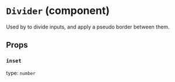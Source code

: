 `Divider` (component)
=====================

Used by <InputGroup /> to divide inputs, and apply
a pseudo border between them.

Props
-----

### `inset`

type: `number`

